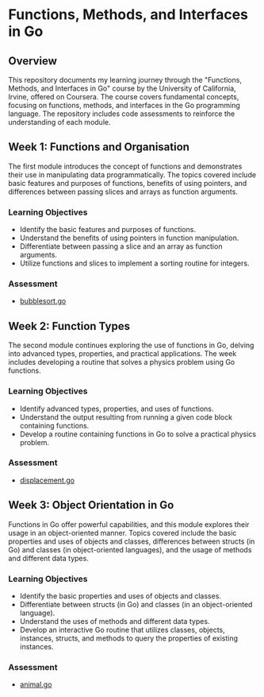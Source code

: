 # Functions, Methods, and Interfaces in Go

## Overview

This repository documents my learning journey through the "Functions, Methods, and Interfaces in Go" course by the University of California, Irvine, offered on Coursera. The course covers fundamental concepts, focusing on functions, methods, and interfaces in the Go programming language. The repository includes code assessments to reinforce the understanding of each module.

## Week 1: Functions and Organisation

The first module introduces the concept of functions and demonstrates their use in manipulating data programmatically. The topics covered include basic features and purposes of functions, benefits of using pointers, and differences between passing slices and arrays as function arguments.

### Learning Objectives

- Identify the basic features and purposes of functions.
- Understand the benefits of using pointers in function manipulation.
- Differentiate between passing a slice and an array as function arguments.
- Utilize functions and slices to implement a sorting routine for integers.

### Assessment

- [bubblesort.go](blob/main/week%201/bubblesort.go)

## Week 2: Function Types

The second module continues exploring the use of functions in Go, delving into advanced types, properties, and practical applications. The week includes developing a routine that solves a physics problem using Go functions.

### Learning Objectives

- Identify advanced types, properties, and uses of functions.
- Understand the output resulting from running a given code block containing functions.
- Develop a routine containing functions in Go to solve a practical physics problem.

### Assessment

- [displacement.go](tree/main/week%202/displacement.go)

## Week 3: Object Orientation in Go

Functions in Go offer powerful capabilities, and this module explores their usage in an object-oriented manner. Topics covered include the basic properties and uses of objects and classes, differences between structs (in Go) and classes (in object-oriented languages), and the usage of methods and different data types.

### Learning Objectives

- Identify the basic properties and uses of objects and classes.
- Differentiate between structs (in Go) and classes (in an object-oriented language).
- Understand the uses of methods and different data types.
- Develop an interactive Go routine that utilizes classes, objects, instances, structs, and methods to query the properties of existing instances.

### Assessment

- [animal.go](tree/main/week%203/animal.go)